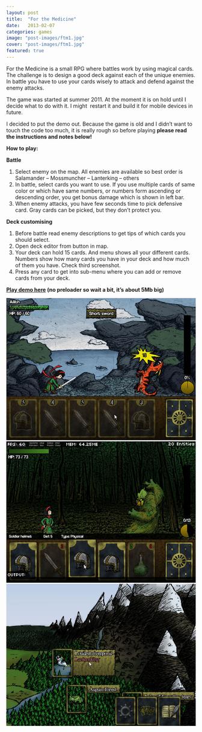 ```yaml
---
layout: post
title:  "For the Medicine"
date:   2013-02-07
categories: games
image: "post-images/ftm1.jpg"
cover: "post-images/ftm1.jpg"
featured: true
---
```



For the Medicine is a small RPG where battles work by using magical cards. The challenge is to design a good deck against each of the unique enemies. In battle you have to use your cards wisely to attack and defend against the enemy attacks.

The game was started at summer 2011. At the moment it is on hold until I decide what to do with it. I might  restart it and build it for mobile devices in future.

I decided to put the demo out. Because the game is old and I didn’t want to touch the code too much, it is really rough so before playing **please read the instructions and notes below!**

**How to play:**

**Battle**

1. Select enemy on the map. All enemies are available so best order is Salamander – Mossmuncher – Lanterking – others
2. In battle, select cards you want to use. If you use multiple cards of same color or which have same numbers, or numbers form ascending or descending order, you get bonus damage which is shown in left bar.
3. When enemy attacks, you have few seconds time to pick defensive card. Gray cards can be picked, but they don’t protect you.

**Deck customising**

1. <span style="line-height: 13px;">Before battle read enemy descriptions to get tips of which cards you should select.</span>
2. Open deck editor from button in map.
3. Your deck can hold 15 cards. And menu shows all your different cards. Numbers show how many cards you have in your deck and how much of them you have. Check third screenshot.
4. Press any card to get into sub-menu where you can add or remove cards from your deck.

**[Play demo here](/assets/other/ftm/index.html) (no preloader so wait a bit, it’s about 5Mb big)**

[![salamander](/assets/images/post-images/ftm1.jpg)](/assets/images/post-images/ftm1.jpg)
[![forest](/assets/images/post-images/ftm2.jpg)](/assets/images/post-images/ftm2.jpg)
[![worldmap](/assets/images/post-images/ftm3.jpg)](/assets/images/post-images/ftm3.jpg)

 


